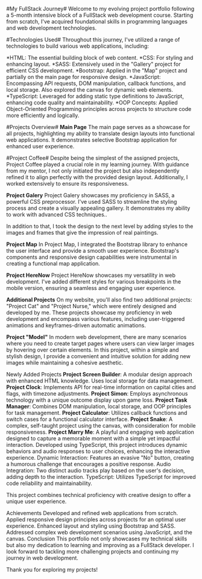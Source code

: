 #My FullStack Journey#
Welcome to my evolving project portfolio following a 5-month intensive block of a FullStack web development course. Starting from scratch, I've acquired foundational skills in programming languages and web development technologies.

#Technologies Used#
Throughout this journey, I've utilized a range of technologies to build various web applications, including:

*HTML: The essential building block of web content.
*CSS: For styling and enhancing layout.
*SASS: Extensively used in the "Gallery" project for efficient CSS development.
*Bootstrap: Applied in the "Map" project and partially on the main page for responsive design.
*JavaScript: Encompassing API requests, DOM manipulation, callback functions, and local storage. Also explored the canvas for dynamic web elements.
*TypeScript: Leveraged for adding static type definitions to JavaScript, enhancing code quality and maintainability.
\*OOP Concepts: Applied Object-Oriented Programming principles across projects to structure code more efficiently and logically.

#Projects Overview#
**Main Page**
The main page serves as a showcase for all projects, highlighting my ability to translate design layouts into functional web applications. It demonstrates selective Bootstrap application for enhanced user experience.

#Project Coffee#
Despite being the simplest of the assigned projects, Project Coffee played a crucial role in my learning journey. With guidance from my mentor, I not only initiated the project but also independently refined it to align perfectly with the provided design layout. Additionally, I worked extensively to ensure its responsiveness.

**Project Galery**
Project Galery showcases my proficiency in SASS, a powerful CSS preprocessor. I've used SASS to streamline the styling process and create a visually appealing gallery. It demonstrates my ability to work with advanced CSS techniques..

In addition to that, I took the design to the next level by adding styles to the images and frames that give the impression of real paintings.

**Project Map**
In Project Map, I integrated the Bootstrap library to enhance the user interface and provide a smooth user experience. Bootstrap's components and responsive design capabilities were instrumental in creating a functional map application.

**Project HereNow**
Project HereNow showcases my versatility in web development. I've added different styles for various breakpoints in the mobile version, ensuring a seamless and engaging user experience.

**Additional Projects**
On my website, you'll also find two additional projects: "Project Cat" and "Project Nurse," which were entirely designed and developed by me. These projects showcase my proficiency in web development and encompass various features, including user-triggered animations and keyframes-driven automatic animations.

**Project "Model"**
In modern web development, there are many scenarios where you need to create target pages where users can view larger images by hovering over certain elements. In this project, within a simple and stylish design, I provide a convenient and intuitive solution for adding new images while maintaining a cohesive aesthetic.

Newly Added Projects
**Project Screen Builder**: A modular design approach with enhanced HTML knowledge. Uses local storage for data management.
**Project Clock**: Implements API for real-time information on capital cities and flags, with timezone adjustments.
**Project Simon**: Employs asynchronous technology with a unique outcome display upon game loss.
**Project Task Manager**: Combines DOM manipulation, local storage, and OOP principles for task management.
**Project Calculator**: Utilizes callback functions and switch cases for a functional calculator interface.
**Project Snake**: A complex, self-taught project using the canvas, with consideration for mobile responsiveness.
**Project Marry Me**: A playful and engaging web application designed to capture a memorable moment with a simple yet impactful interaction. Developed using TypeScript, this project introduces dynamic behaviors and audio responses to user choices, enhancing the interactive experience.
Dynamic Interaction: Features an evasive "No" button, creating a humorous challenge that encourages a positive response. Audio Integration: Two distinct audio tracks play based on the user's decision, adding depth to the interaction. TypeScript: Utilizes TypeScript for improved code reliability and maintainability.

This project combines technical proficiency with creative design to offer a unique user experience.

Achievements
Developed and refined web applications from scratch.
Applied responsive design principles across projects for an optimal user experience.
Enhanced layout and styling using Bootstrap and SASS.
Addressed complex web development scenarios using JavaScript, and the canvas.
Conclusion
This portfolio not only showcases my technical skills but also my dedication to learning and improving as a FullStack developer. I look forward to tackling more challenging projects and continuing my journey in web development.

Thank you for exploring my projects!
